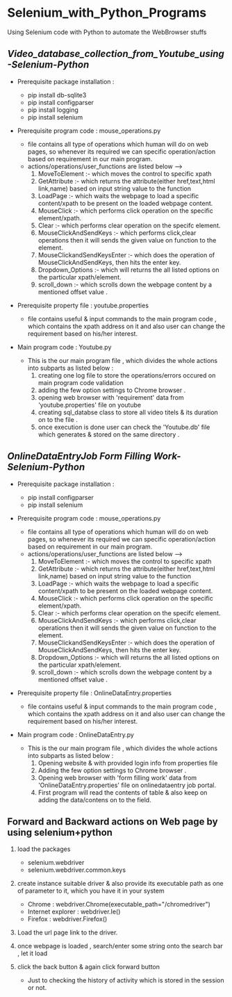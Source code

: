 # Selenium_with_Python_Programs
Using Selenium code with Python to automate the WebBrowser stuffs


## ***Video_database_collection_from_Youtube_using-Selenium-Python***

* Prerequisite package installation :
  - pip install db-sqlite3
  - pip install configparser
  - pip install logging
  - pip install selenium
    
       
 * Prerequisite program code :  mouse_operations.py
   - file contains all type of operations which human will do on web pages, so whenever its required we can specific operation/action based on requirement in our main program.
   - actions/operations/user_functions are listed below -->
     1. MoveToElement :- which moves the control to specific xpath 
     2. GetAttribute  :- which returns the attribute(either href,text,html link,name) based on input string value to the function
     3. LoadPage :- which waits the webpage to load a specific content/xpath to be present on the loaded webpage content.
     4. MouseClick :- which performs click operation on the specific element/xpath.
     5. Clear :- which performs clear operation on the specifc element.
     6. MouseClickAndSendKeys :- which performs click,clear operations then it will sends the given value on function to the element.
     7. MouseClickandSendKeysEnter :- which does the operation of MouseClickAndSendKeys, then hits the enter key.
     8. Dropdown_Options :- which will returns the all listed options on the particular xpath/element.
     9. scroll_down :- which scrolls down the webpage content by a mentioned offset value .
   
   
* Prerequisite property file : youtube.properties
  - file contains useful & input commands to the main program code , which contains the xpath address on it and also user can change the requirement based on his/her interest.
  
  
* Main program code : Youtube.py
  - This is the our main program file , which divides the whole actions into subparts as listed below :
      1. creating one log file to store the operations/errors occured on main program code validation 
      2. adding the few option settings to Chrome browser .
      3. opening web browser with 'requirement' data from 'youtube.properties' file on youtube 
      4. creating sql_databse class to store all video titels & its duration on to the file .
      5. once execution is done user can check the 'Youtube.db' file which generates & stored on the same directory .



## ***OnlineDataEntryJob Form Filling Work-Selenium-Python***

* Prerequisite package installation :
  - pip install configparser
  - pip install selenium
  
* Prerequisite program code :  mouse_operations.py
   - file contains all type of operations which human will do on web pages, so whenever its required we can specific operation/action based on requirement in our main program.
   - actions/operations/user_functions are listed below -->
     1. MoveToElement :- which moves the control to specific xpath 
     2. GetAttribute  :- which returns the attribute(either href,text,html link,name) based on input string value to the function
     3. LoadPage :- which waits the webpage to load a specific content/xpath to be present on the loaded webpage content.
     4. MouseClick :- which performs click operation on the specific element/xpath.
     5. Clear :- which performs clear operation on the specifc element.
     6. MouseClickAndSendKeys :- which performs click,clear operations then it will sends the given value on function to the element.
     7. MouseClickandSendKeysEnter :- which does the operation of MouseClickAndSendKeys, then hits the enter key.
     8. Dropdown_Options :- which will returns the all listed options on the particular xpath/element.
     9. scroll_down :- which scrolls down the webpage content by a mentioned offset value .
     
* Prerequisite property file : OnlineDataEntry.properties
  - file contains useful & input commands to the main program code , which contains the xpath address on it and also user can change the requirement based on his/her interest.
  
* Main program code : OnlineDataEntry.py
  - This is the our main program file , which divides the whole actions into subparts as listed below :
      1. Opening website & with provided login info from properties file 
      2. Adding the few option settings to Chrome browser .
      3. Opening web browser with 'form filling work' data from 'OnlineDataEntry.properties' file on onlinedataentry job portal. 
      4. First program will read the contents of table & also keep on adding the data/contens on to the field.


## Forward and Backward actions on Web page by using selenium+python

1. load the packages

   - selenium.webdriver
   - selenium.webdriver.common.keys 
  
2. create instance suitable driver & also provide its executable path as one of parameter to it, which you have it in your system

   - Chrome : webdriver.Chrome(executable_path="/chromedriver")
   - Internet explorer : webdriver.Ie()
   - Firefox : webdriver.Firefox() 
   
3. Load the url page link to the driver.

4. once webpage is loaded , search/enter some string onto the search bar , let it load

5. click the back button & again click forward button 

   - Just to checking the history of activity which is stored in the session or not.
